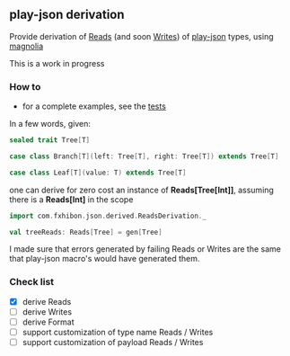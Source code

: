 ## play-json derivation

Provide derivation of [Reads](https://github.com/playframework/play-json/blob/master/play-json/shared/src/main/scala/play/api/libs/json/Reads.scala#L36) (and soon [Writes](https://github.com/playframework/play-json/blob/master/play-json/shared/src/main/scala/play/api/libs/json/Writes.scala#L23)) of [play-json](https://github.com/playframework/play-json) types, using [magnolia](https://github.com/propensive/magnolia)

This is a work in progress

### How to

- for a complete examples, see the [tests](./src/test/scala/com/fxhibon/json/derived/ReadsDerivationTest.scala)

In a few words, given:

````scala
sealed trait Tree[T]

case class Branch[T](left: Tree[T], right: Tree[T]) extends Tree[T]

case class Leaf[T](value: T) extends Tree[T]
````

one can derive for zero cost an instance of **Reads[Tree[Int]]**, assuming there is a **Reads[Int]** in the scope

```scala
import com.fxhibon.json.derived.ReadsDerivation._

val treeReads: Reads[Tree] = gen[Tree]
```

I made sure that errors generated by failing Reads or Writes are the same that play-json macro's would have generated them.

### Check list
- [x] derive Reads
- [ ] derive Writes
- [ ] derive Format
- [ ] support customization of type name Reads / Writes
- [ ] support customization of payload Reads / Writes
